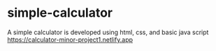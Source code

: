 # simple-calculator
A simple calculator is developed using html, css, and basic java script 
https://calculator-minor-project1.netlify.app

